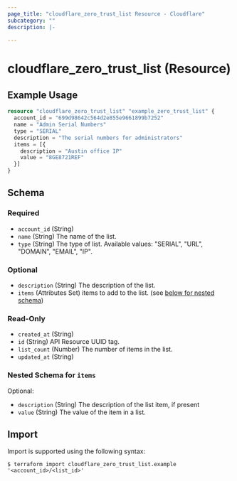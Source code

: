```yaml
---
page_title: "cloudflare_zero_trust_list Resource - Cloudflare"
subcategory: ""
description: |-
  
---
```


# cloudflare_zero_trust_list (Resource)



## Example Usage

```terraform
resource "cloudflare_zero_trust_list" "example_zero_trust_list" {
  account_id = "699d98642c564d2e855e9661899b7252"
  name = "Admin Serial Numbers"
  type = "SERIAL"
  description = "The serial numbers for administrators"
  items = [{
    description = "Austin office IP"
    value = "8GE8721REF"
  }]
}
```

<!-- schema generated by tfplugindocs -->
## Schema

### Required

- `account_id` (String)
- `name` (String) The name of the list.
- `type` (String) The type of list.
Available values: "SERIAL", "URL", "DOMAIN", "EMAIL", "IP".

### Optional

- `description` (String) The description of the list.
- `items` (Attributes Set) items to add to the list. (see [below for nested schema](#nestedatt--items))

### Read-Only

- `created_at` (String)
- `id` (String) API Resource UUID tag.
- `list_count` (Number) The number of items in the list.
- `updated_at` (String)

<a id="nestedatt--items"></a>
### Nested Schema for `items`

Optional:

- `description` (String) The description of the list item, if present
- `value` (String) The value of the item in a list.

## Import

Import is supported using the following syntax:

```shell
$ terraform import cloudflare_zero_trust_list.example '<account_id>/<list_id>'
```
